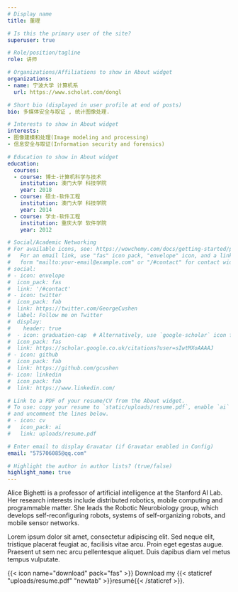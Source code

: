 ```yaml
---
# Display name
title: 董理

# Is this the primary user of the site?
superuser: true

# Role/position/tagline
role: 讲师 

# Organizations/Affiliations to show in About widget
organizations:
- name: 宁波大学 计算机系
  url: https://www.scholat.com/dongl

# Short bio (displayed in user profile at end of posts)
bio: 多媒体安全与取证 , 统计图像处理.

# Interests to show in About widget
interests:
- 图像建模和处理(Image modeling and processing)
- 信息安全与取证(Information security and forensics)

# Education to show in About widget
education:
  courses:
  - course: 博士-计算机科学与技术
    institution: 澳门大学 科技学院
    year: 2018
  - course: 硕士-软件工程
    institution: 澳门大学 科技学院
    year: 2014
  - course: 学士-软件工程
    institution: 重庆大学 软件学院
    year: 2012

# Social/Academic Networking
# For available icons, see: https://wowchemy.com/docs/getting-started/page-builder/#icons
#   For an email link, use "fas" icon pack, "envelope" icon, and a link in the
#   form "mailto:your-email@example.com" or "/#contact" for contact widget.
# social:
# - icon: envelope
#  icon_pack: fas
#  link: '/#contact'
# - icon: twitter
#  icon_pack: fab
#  link: https://twitter.com/GeorgeCushen
#  label: Follow me on Twitter
#  display:
#    header: true
#  - icon: graduation-cap  # Alternatively, use `google-scholar` icon from `ai` icon pack
#  icon_pack: fas
#  link: https://scholar.google.co.uk/citations?user=sIwtMXoAAAAJ
# - icon: github
#  icon_pack: fab
#  link: https://github.com/gcushen
#- icon: linkedin
#  icon_pack: fab
#  link: https://www.linkedin.com/

# Link to a PDF of your resume/CV from the About widget.
# To use: copy your resume to `static/uploads/resume.pdf`, enable `ai` icons in `params.toml`,
# and uncomment the lines below.
# - icon: cv
#   icon_pack: ai
#   link: uploads/resume.pdf

# Enter email to display Gravatar (if Gravatar enabled in Config)
email: "575706085@qq.com"

# Highlight the author in author lists? (true/false)
highlight_name: true
---
```


Alice Bighetti is a professor of artificial intelligence at the Stanford AI Lab. Her research interests include distributed robotics, mobile computing and programmable matter. She leads the Robotic Neurobiology group, which develops self-reconfiguring robots, systems of self-organizing robots, and mobile sensor networks.

Lorem ipsum dolor sit amet, consectetur adipiscing elit. Sed neque elit, tristique placerat feugiat ac, facilisis vitae arcu. Proin eget egestas augue. Praesent ut sem nec arcu pellentesque aliquet. Duis dapibus diam vel metus tempus vulputate.

{{< icon name="download" pack="fas" >}} Download my {{< staticref "uploads/resume.pdf" "newtab" >}}resumé{{< /staticref >}}.
